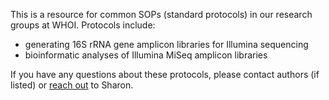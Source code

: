 This is a resource for common SOPs (standard protocols) in our research groups at WHOI. Protocols include:

- generating 16S rRNA gene amplicon libraries for Illumina sequencing
- bioinformatic analyses of Illumina MiSeq amplicon libraries

If you have any questions about these protocols, please contact authors (if listed) or [reach out](mailto:sharon.grim@whoi.edu) to Sharon.
